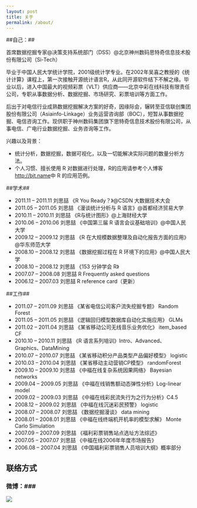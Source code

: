 ```yaml
---
layout: post
title: 关于
permalink: /about/
---
```


##自己：##

首席数据挖掘专家@决策支持系统部门（DSS）@北京神州数码思特奇信息技术股份有限公司（Si-Tech）

毕业于中国人民大学统计学院，2001级统计学专业。在2002年吴喜之教授的《统计计算》课程上，第一次接触开源统计语言R，从此同开源软件结下不解之缘。毕业以后，进入中国最大的视频彩票（VLT）供应商——北京中彩在线科技有限责任公司，专职从事数据分析、数据挖掘、市场研究、彩票培训等方面工作。

后出于对电信行业成熟数据挖掘解决方案的好奇，因缘际会，辗转至亚信联创集团股份有限公司（Asiainfo-Linkage）业务运营咨询部（BOC），短暂从事数据挖掘、电信咨询工作。现供职于神州数码集团旗下思特奇信息技术股份有限公司，从事电信、广电行业数据挖掘、业务咨询等工作。

兴趣以及背景：

- 统计分析，数据挖掘，数据可视化，以及一切能解决实际问题的数量分析方法。
- 个人习惯、擅长使用 R 对数据进行处理，R的应用请参考个人博客<http://bjt.name>中 R 的应用范例。

##学术##

- 2011.11 – 2011.11  刘思喆 《R You Ready？》@CSDN 大数据技术大会
- 2011.05 – 2011.05  刘思喆 《漫谈统计分析与 R 语言》@首都经济贸易大学
- 2010.11 – 2010.11  刘思喆 《R与统计图形》@上海财经大学
- 2010.06 – 2010.06  刘思喆 《中国第三届 R 语言会议基础培训》@中国人民大学
- 2009.12 – 2009.12  刘思喆 《R 在大规模数据整理及自动化报告方面的应用》@华东师范大学
- 2008.10 – 2008.12  刘思喆 《数据挖掘过程在 R 环境下的应用》@中国人民大学
- 2008.10 – 2008.12  刘思喆 《153 分钟学会 R》
- 2007.07 – 2008.08  刘思喆  R Frequently asked questions
- 2006.12 – 2007.03  刘思喆  R reference card（更新）

##工作##

- 2011.07 – 2011.09  刘思喆  《某省电信公司客户流失挖掘专题》 Random Forest
- 2011.05 – 2011.05  刘思喆  《逻辑回归模型数据库自动化实施应用》 GLMs
- 2011.02 – 2011.04  刘思喆  《某省移动公司无线音乐业务优化》 item_based CF
- 2010.10 – 2010.11  刘思喆  《R 语言系列培训》Intro、Advanced、Graphics、DataMining
- 2010.07 – 2010.07  刘思喆  《某省移动积分产品类型产品偏好模型》 logistic
- 2010.03 – 2010.04  刘思喆  《某省移动主动营销CP模型》 randomForest
- 2009.10 – 2009.10  刘思喆  《中福在线复杂系统因果网络》 Bayesian networks
- 2009.04 – 2009.05  刘思喆  《中福在线销售额动态弹性分析》Log-linear model
- 2009.02 – 2009.03  刘思喆  《中福在线彩民流失行为之行为分析》C4.5
- 2008.12 – 2009.02  刘思喆  《中福在线沉迷彩民预警》 logistic
- 2008.07 – 2008.07  刘思喆 《数据挖掘漫谈》 data mining
- 2008.01 – 2008.01  刘思喆 《中福在线终端机开机率的模型求解》 Monte Carlo Simulation
- 2007.09 – 2007.09  刘思喆 《福利彩票销售站点选址方法综述》
- 2007.05 – 2007.07  刘思喆 《中福在线2006年年度市场报告》
- 2006.08 – 2007.04  刘思喆 《中国福利彩票销售人员培训大纲》概率部分
 

## 联络方式 ##
### 微博：###
<a href="http://weibo.com/u/1864823707?s=6uyXnP" target="_blank">
<img border="0" src="http://service.t.sina.com.cn/widget/qmd/1864823707/7a1f59f4/1.png"/></a>

 


